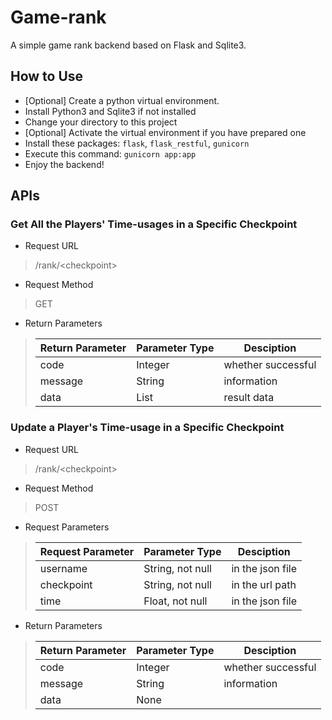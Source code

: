 # Game-rank

A simple game rank backend based on Flask and Sqlite3.

## How to Use

- \[Optional\] Create a python virtual environment.
- Install Python3 and Sqlite3 if not installed
- Change your directory to this project
- \[Optional\] Activate the virtual environment if you have prepared one
- Install these packages: `flask`, `flask_restful`, `gunicorn`
- Execute this command: `gunicorn app:app`
- Enjoy the backend!

## APIs

### Get All the Players' Time-usages in a Specific Checkpoint

- Request URL

> /rank/\<checkpoint\>

- Request Method

> GET

- Return Parameters

> | Return Parameter | Parameter Type | Desciption         |
> | ---------------- | -------------- | ------------------ |
> | code             | Integer        | whether successful |
> | message          | String         | information        |
> | data             | List           | result data        |

### Update a Player's Time-usage in a Specific Checkpoint

- Request URL

> /rank/\<checkpoint\>

- Request Method

> POST

- Request Parameters

> | Request Parameter | Parameter Type   | Desciption         |
> | ----------------- | ---------------- | ------------------ |
> | username          | String, not null | in the json file   |
> | checkpoint        | String, not null | in the url path    |
> | time              | Float, not null  | in the json file   |

- Return Parameters

> | Return Parameter | Parameter Type | Desciption         |
> | ---------------- | -------------- | ------------------ |
> | code             | Integer        | whether successful |
> | message          | String         | information        |
> | data             | None           |                    |
